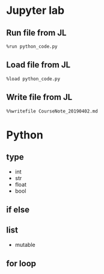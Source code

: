
# Jupyter lab
## Run file from JL
`%run python_code.py`

## Load file from JL
`%load python_code.py`

## Write file from JL
`%%writefile CourseNote_20190402.md`

# Python
## type
* int
* str
* float
* bool
## if else
## list
* mutable
## for loop
